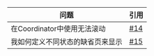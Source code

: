 | 问题 | 引用 |
|-|-|
| 在Coordinator中使用无法滚动 | [#14](https://github.com/liangjingkanji/StateLayout/issues/14) |
| 我如何定义不同状态的缺省页来显示  | [#15](https://github.com/liangjingkanji/StateLayout/issues/15) |